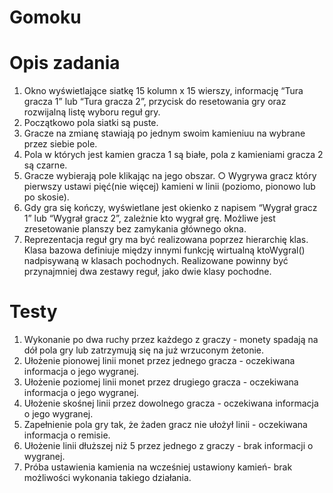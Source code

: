 # Gomoku
# Opis zadania
1. Okno wyświetlające siatkę 15 kolumn x 15 wierszy,
informację “Tura gracza 1” lub “Tura gracza 2”, przycisk do resetowania gry
oraz rozwijalną listę wyboru reguł gry.
2. Początkowo pola siatki są puste.
3. Gracze na zmianę stawiają po jednym swoim kamieniuu na wybrane przez siebie pole.
4. Pola w których jest kamien gracza 1 są białe, pola z kamieniami gracza 2
są czarne.
5. Gracze wybierają pole klikając na jego obszar.
○ Wygrywa gracz który pierwszy ustawi pięć(nie więcej) kamieni w linii (poziomo, pionowo
lub po skosie).
6. Gdy gra się kończy, wyświetlane jest okienko z napisem “Wygrał gracz 1” lub
“Wygrał gracz 2”, zależnie kto wygrał grę. Możliwe jest zresetowanie planszy
bez zamykania głównego okna.
7. Reprezentacja reguł gry ma być realizowana poprzez hierarchię klas. Klasa
bazowa definiuje między innymi funkcję wirtualną ktoWygral() nadpisywaną w
klasach pochodnych. Realizowane powinny być przynajmniej dwa zestawy reguł,
jako dwie klasy pochodne.
# Testy
1. Wykonanie po dwa ruchy przez każdego z graczy - monety spadają na dół pola
gry lub zatrzymują się na już wrzuconym żetonie.
2. Ułożenie pionowej linii monet przez jednego gracza - oczekiwana informacja o
jego wygranej.
3. Ułożenie poziomej linii monet przez drugiego gracza - oczekiwana informacja o
jego wygranej.
4. Ułożenie skośnej linii przez dowolnego gracza - oczekiwana informacja o
jego wygranej.
5. Zapełnienie pola gry tak, że żaden gracz nie ułożył linii - oczekiwana informacja
o remisie.
6. Ułożenie linii dłuższej niż 5 przez jednego z graczy - brak informacji o wygranej.
7. Próba ustawienia kamienia na wcześniej ustawiony kamień- brak możliwości wykonania takiego działania.
